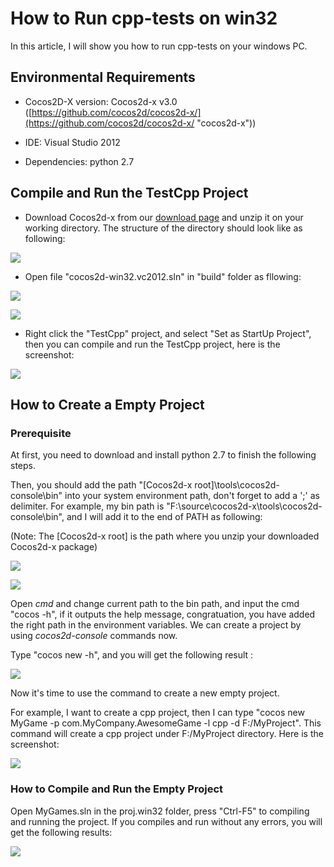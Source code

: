 # How to Run cpp-tests on win32

In this article, I will show you how to run cpp-tests on your windows PC.

## Environmental Requirements

- Cocos2D-X version: Cocos2d-x v3.0 ([https://github.com/cocos2d/cocos2d-x/](https://github.com/cocos2d/cocos2d-x/ "cocos2d-x"))

- IDE: Visual Studio 2012

- Dependencies: python 2.7

## Compile and Run the TestCpp Project

- Download Cocos2d-x from our [download page](http://cocos2d-x.org/download) and unzip it on your working directory. The structure of the directory should look like as following:

![](res/1.png)

- Open file "cocos2d-win32.vc2012.sln" in "build" folder as fllowing:

![](res/7.png)

![](res/8.png)

- Right click the "TestCpp" project, and select "Set as StartUp Project", then you can compile and run the TestCpp project, here is the screenshot:

![](res/9.png)

## How to Create a Empty Project

### Prerequisite

At first, you need to download and install python 2.7  to finish the following steps.

Then, you should add the path "[Cocos2d-x root]\tools\cocos2d-console\bin\" into your system environment path, don't forget to add a ';' as delimiter. For example, my bin path is "F:\source\cocos2d-x\tools\cocos2d-console\bin", and I will add it to the end of PATH as following:

(Note: The [Cocos2d-x root] is the path where you unzip your downloaded Cocos2d-x package)

![](res/2.png)

![](res/3.png)
 
Open *cmd* and change current path to the bin path, and input the cmd "cocos -h", if it outputs the help message, congratuation, you have added the right path in the environment variables. We can create a project by using *cocos2d-console* commands now. 

Type "cocos new -h", and you will get the following result :

![](res/4.png)

Now it's time to use the command to create a new empty project.

For example, I want to create a cpp project, then I can type "cocos new MyGame -p com.MyCompany.AwesomeGame -l cpp -d F:/MyProject". This command will create a cpp project under F:/MyProject directory. Here is the screenshot:

![](res/5.png)


### How to Compile and Run the Empty Project

Open MyGames.sln in the proj.win32 folder, press "Ctrl-F5" to compiling and running the project. If you compiles and run without any errors, you will get the following results:

![](res/6.png)


